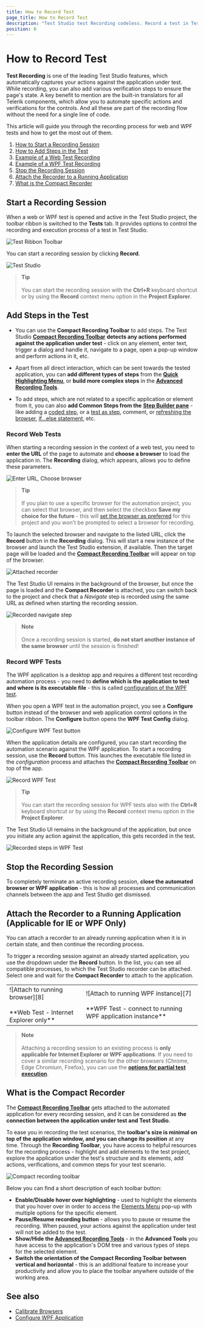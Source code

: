 ```yaml
---
title: How to Record Test
page_title: How to Record Test
description: "Test Studio test Recording codeless. Record a test in Test Studio without writing code. Launch new browser to record a test. Can I start recording from certain point in my application. Can I attach Test Studio to a running browser or application. Codeless test automation with Test Studio."
position: 0
---
```

# How to Record Test

**Test Recording** is one of the leading Test Studio features, which automatically captures your actions against the application under test. While recording, you can also add various verification steps to ensure the page's state. A key benefit to mention are the built-in translators for all Telerik components, which allow you to automate specific actions and verifications for the controls. And all these are part of the recording flow without the need for a single line of code.

This article will guide you through the recording process for web and WPF tests and how to get the most out of them.

1. [How to Start a Recording Session](#start-a-recording-session)
1. [How to Add Steps in the Test](#how-to-add-steps-in-the-test)
1. [Example of a Web Test Recording](#web-test-recording)
1. [Example of a WPF Test Recording](#wpf-test-recording)
1. [Stop the Recording Session](#stop-the-recording-session)
1. [Attach the Recorder to a Running Application](#attach-the-recorder-to-a-running-application-applicable-for-ie-or-wpf-only)
1. [What is the Compact Recorder](#what-is-the-compact-recorder)

## Start a Recording Session

When a web or WPF test is opened and active in the Test Studio project, the toolbar ribbon is switched to the __Tests__ tab. It provides options to control the recording and execution process of a test in Test Studio.

![Test Ribbon Toolbar][2]

You can start a recording session by clicking __Record__.

![Test Studio][1]

> **Tip**
> <br>
> <br>
> You can start the recording session with the **Ctrl+R** keyboard shortcut or by using the __Record__ context menu option in the __Project Explorer__.

## Add Steps in the Test

* You can use the **Compact Recording Toolbar** to add steps. The Test Studio <a href="/features/recorder/compact-recording-toolbar" target="_blank">**Compact Recording Toolbar**</a> __detects any actions performed against the application under test__ - click on any element, enter text, trigger a dialog and handle it, navigate to a page, open a pop-up window and perform actions in it, etc.

* Apart from all direct interaction, which can be sent towards the tested application, you can __add different types of steps__ from the <a href="/features/recorder/compact-recording-toolbar" target="_blank">__Quick Highlighting Menu__</a>, or __build more complex steps__ in the <a href="/features/recorder/advanced-recording-tools/dom-explorer" target="_blank">__Advanced Recording Tools__</a>.

* To add steps, which are not related to a specific application or element from it, you can also __add Common Steps from the__ <a href="/features/custom-steps/overview" target="_blank">__Step Builder pane__</a> - like adding a <a href="/features/coded-steps/coded-step" target="_blank">coded step</a>, or a <a href="/features/custom-steps/test-as-step" target="_blank">test as step</a>, comment, or <a href="/features/custom-steps/capture" target="_blank">refreshing the browser</a>, <a href="/features/logical-steps/if-else" target="_blank">if...else statement</a>, etc.

### Record Web Tests

When starting a recording session in the context of a web test, you need to __enter the URL__ of the page to automate and __choose a browser__ to load the application in. The __Recording__ dialog, which appears, allows you to define these parameters.

![Enter URL, Choose browser][3]

> **Tip**
> <br>
> <br>
> If you plan to use a specific browser for the automation project, you can select that browser, and then select the checkbox __Save my choice for the future__  - this will <a href="/automated-tests/test-execution/quick-run-browsers#preferred-browser" target="_blank">set the browser as preferred</a> for this project and you won't be prompted to select a browser for recording.

To launch the selected browser and navigate to the listed URL, click the __Record__ button in the __Recording__ dialog. This will start a new instance of the browser and launch the Test Studio extension, if available. Then the target page will be loaded and the <a href="/features/recorder/compact-recording-toolbar" target="_blank">**Compact Recording Toolbar**</a> will appear on top of the browser.

![Attached recorder][5]

The Test Studio UI remains in the background of the browser, but once the page is loaded and the __Compact Recorder__ is attached, you can switch back to the project and check that a _Navigate_ step is recorded using the same URL as defined when starting the recording session.

![Recorded navigate step][5a]

> **Note**
> <br>
> <br>
> Once a recording session is started, **do not start another instance of the same browser** until the session is finished!

### Record WPF Tests

The WPF application is a desktop app and requires a different test recording automation process - you need to __define which is the application to test and where is its executable file__ - this is called <a href="/automated-tests/wpf/wpf-test" target="_blank">configuration of the WPF test</a>.

When you open a WPF test in the automation project, you see a __Configure__ button instead of the browser and web application control options in the toolbar ribbon. The __Configure__ button opens the __WPF Test Config__ dialog.

![Configure WPF Test button][10]

When the application details are configured, you can start recording the automation scenario against the WPF application. To start a recording session, use the __Record__ button. This launches the executable file listed in the _configuration_ process and attaches the <a href="/features/recorder/compact-recording-toolbar" target="_blank">**Compact Recording Toolbar**</a> on top of the app.

![Record WPF Test][11]

> **Tip**
> <br>
> <br>
> You can start the recording session for WPF tests also with the **Ctrl+R** keyboard shortcut or by using the __Record__ context menu option in the __Project Explorer__.

The Test Studio UI remains in the background of the application, but once you initiate any action against the application, this gets recorded in the test.

![Recorded steps in WPF Test][12]

## Stop the Recording Session

To completely terminate an active recording session, __close the automated browser or WPF application__ - this is how all processes and communication channels between the app and Test Studio get dismissed.

## Attach the Recorder to a Running Application (Applicable for IE or WPF Only)

You can attach a recorder to an already running application when it is in certain state, and then continue the recording process.

To trigger a recording session against an already started application, you use the dropdown under the __Record__ button. In the list, you can see all compatible processes, to which the Test Studio recorder can be attached. Select one and wait for the __Compact Recorder__ to attach to the application.

<table id=no-table>
	<tr>
		<td>![Attach to running browser][8] <br><br>**Web Test - Internet Explorer only**</td>
		<td>![Attach to running WPF instance][7] <br><br>**WPF Test - connect to running WPF application instance**</td>
	</tr>
<table>

> **Note**
> <br>
> <br>
> Attaching a recording session to an existing process is __only applicable for Internet Explorer or WPF applications__. If you need to cover a similar recording scenario for the other browsers (Chrome, Edge Chromium, Firefox), you can use the <a href="/automated-tests/test-execution/partial-test-execution" target="_blank">__options for partial test execution__</a>.

## What is the Compact Recorder

The  <a href="/features/recorder/compact-recording-toolbar" target="_blank">**Compact Recording Toolbar**</a> gets attached to the automated application for every recording session, and it can be considered as __the connection between the application under test and Test Studio__.

To ease you in recording the test scenarios, the __toolbar's size is minimal on top of the application window, and you can change its position__ at any time. Through the __Recording Toolbar__, you have access to helpful resources for the recording process - highlight and add elements to the test project, explore the application under the test's structure and its elements, add actions, verifications, and common steps for your test scenario.

![Compact recording toolbar][6]

Below you can find a short description of each toolbar button:

* __Enable/Disable hover over highlighting__ - used to highlight the elements that you hover over in order to access the <a href="/features/recorder/compact-recording-toolbar#hover-over-highlighting" target="_blank">Elements Menu</a> pop-up with multiple options for the specific element.
* __Pause/Resume recording button__ - allows you to pause or resume the recording. When paused, your actions against the application under test will not be added to the test.
* __Show/Hide the <a href="/features/recorder/advanced-recording-tools/dom-explorer" target="_blank">Advanced Recording Tools</a>__ - in the __Advanced Tools__ you have access to the application's DOM tree and various types of steps for the selected element.
* __Switch the orientation of the **Compact Recording Toolbar** between vertical and horizontal__ - this is an additional feature to increase your productivity and allow you to place the toolbar anywhere outside of the working area.

## See also ##

* <a href="/features/project-settings/browsers" target="_blank">Calibrate Browsers</a>
* <a href="/automated-tests/wpf/wpf-test" target="_blank">Configure WPF Application</a>


[1]: /img/automated-tests/recording/overview/fig1.png
[2]: /img/automated-tests/recording/overview/fig2.png
[3]: /img/automated-tests/recording/overview/fig3.png
[4]: /img/automated-tests/recording/overview/fig4.png
[5]: /img/automated-tests/recording/overview/fig5.png
[5a]: /img/automated-tests/recording/overview/fig5a.png
[6]: /img/automated-tests/recording/overview/fig6.png
[10]: /img/automated-tests/recording/overview/fig10.png
[11]: /img/automated-tests/recording/overview/fig11.png
[12]: /img/automated-tests/recording/overview/fig12.png
[8]: /img/features/recorder/test-recorder/fig6.png
[7]: /img/features/recorder/test-recorder/fig7.png
